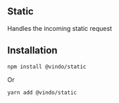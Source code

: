 ## Static
Handles the incoming static request


## Installation
```
npm install @vindo/static
```
Or
```
yarn add @vindo/static
```